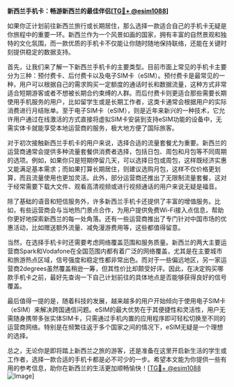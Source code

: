 **新西兰手机卡：畅游新西兰的最佳伴侣[[TG💪+ @esim1088](https://t.me/s/esim1088)]**

如果你正计划前往新西兰旅行或长期居住，那么选择一款适合自己的手机卡无疑是你旅程中的重要一环。新西兰作为一个风景如画的国家，拥有丰富的自然景观和独特的文化氛围，而一款优质的手机卡不仅能让你随时随地保持联络，还能在关键时刻提供稳定的数据支持。

首先，让我们来了解一下新西兰手机卡的主要类型。目前市面上常见的手机卡主要分为三种：预付费卡、后付费卡以及电子SIM卡（eSIM）。预付费卡是最常见的一种，用户可以根据自己的需求购买一定额度的通话时长和数据流量，这种方式非常适合短期游客或者不想被长期合约束缚的人群。而后付费卡则更适合那些需要长期使用手机服务的用户，比如留学生或是长期工作者，这类卡通常会根据用户的实际消费进行月结账单。至于电子SIM卡（eSIM），则是近年来新兴的一种技术，它允许用户通过在线激活的方式直接将虚拟SIM卡安装到支持eSIM功能的设备中，无需实体卡就能享受本地运营商的服务，极大地方便了国际旅客。

对于初次接触新西兰手机卡的用户来说，选择合适的流量套餐尤为重要。新西兰的运营商通常会提供多种流量套餐供消费者选择，包括日包、周包和月包等不同周期的选项。例如，如果你只是短期停留几天，可以选择日包或周包，这样既经济实惠又能满足基本需求；而如果打算长期居住，则建议选购月包，这样不仅价格更划算，而且流量使用也更加灵活。此外，部分运营商还推出了无限制流量套餐，这对于经常需要下载大文件、观看高清视频或进行视频通话的用户来说无疑是福音。

除了基础的语音和短信服务外，许多新西兰手机卡还提供了丰富的增值服务。比如，有些运营商会与当地热门景点合作，为用户提供免费Wi-Fi接入点信息，帮助你更好地探索新西兰的每一处角落。还有一些运营商推出了专门针对中国市场的优惠活动，比如赠送额外流量、减免漫游费用等，这些都值得留意。

当然，在选择手机卡时还需要考虑网络覆盖范围和服务质量。新西兰的两大主要运营商Spark和Vodafone在全国范围内都有着广泛的网络覆盖，尤其是在主要城市和旅游热点区域，信号强度和稳定性都非常出色。而对于一些偏远地区，另一家运营商2degrees虽然覆盖稍逊一筹，但其性价比却颇受好评。因此，在决定购买哪款手机卡之前，最好先查询一下自己计划前往的具体地点是否能够获得良好的信号覆盖。

最后值得一提的是，随着科技的发展，越来越多的用户开始倾向于使用电子SIM卡（eSIM）来解决跨国通信问题。eSIM的最大优势在于其便捷性和灵活性，用户无需随身携带多张实体SIM卡，只需通过手机内置的应用程序即可轻松切换至不同的运营商网络。特别是在频繁往返于多个国家之间的情况下，eSIM无疑是一个理想的选择。

总之，无论你是即将踏上新西兰之旅的游客，还是准备在这里开启新生活的学生或工作者，选择一款合适的手机卡都是必不可少的一步。希望本文能为你提供一些有用的参考信息，助你在新西兰的生活更加顺畅愉快！[[TG💪+ @esim1088](https://t.me/s/esim1088) ![Image](https://i.postimg.cc/4NQfJmqS/Snipaste-2025-05-13-00-14-12.png)]